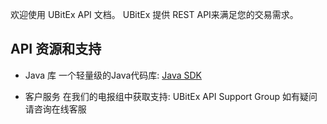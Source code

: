 欢迎使用 UBitEx API 文档。 UBitEx 提供 REST API来满足您的交易需求。

## API 资源和支持

- Java 库
一个轻量级的Java代码库: [Java SDK](https://github.com/ubitex/api-ubitex.com)


- 客户服务
在我们的电报组中获取支持: UBitEx API Support Group
如有疑问请咨询在线客服